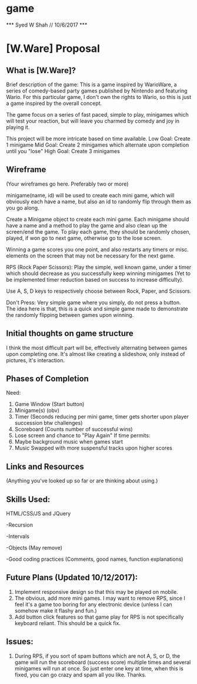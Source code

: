 # game

*** Syed W Shah // 10/6/2017 ***

# [W.Ware] Proposal

## What is [W.Ware]?

Brief description of the game:
This is a game inspired by WarioWare, a series of comedy-based party games published by Nintendo and featuring Wario. For this particular game, I don't own the rights to Wario, so this is just a game inspired by the overall concept.

The game focus on a series of fast paced, simple to play, minigames which will test your reaction, but will leave you charmed by comedy and joy in playing it. 

This project will be more intricate based on time available.
Low Goal: Create 1 minigame
Mid Goal: Create 2 minigames which alternate upon completion until you "lose"
High Goal: Create 3 minigames

## Wireframe

(Your wireframes go here. Preferably two or more)

minigame(name, id) will be used to create each mini game, which will obviously each have a name, but also an id to randomly flip through them as you go along. 


Create a Minigame object to create each mini game. Each minigame should
have a name and a method to play the game and also clean up the screen/end the game.
To play each game, they should be randomly chosen, played, if won go to next game,
otherwise go to the lose screen.

Winning a game scores you one point, and also restarts any timers or misc. elements
on the screen that may not be necessary for the next game.

RPS (Rock Paper Scissors):
Play the simple, well known game, under a timer which should decrease as you successfully 
keep winning minigames (Yet to be implemented timer reduction based on success to increase 
difficulty). 

Use A, S, D keys to respectively choose between Rock, Paper, and Scissors.

Don't Press:
Very simple game where you simply, do not press a button. The idea here is that,
this is a quick and simple game made to demonstrate the randomly flipping between games
upon winning. 



## Initial thoughts on game structure

I think the most difficult part will be, effectively alternating between games upon completing one. It's almost like creating a slideshow, only instead of pictures, it's interaction.

## Phases of Completion
Need:
1. Game Window (Start button)
2. Minigame(s) (obv)
3. Timer (Seconds reducing per mini game, timer gets shorter upon player succession btw challenges)
4. Scoreboard (Counts number of successful wins)
5. Lose screen and chance to "Play Again"
If time permits:
6. Maybe background music when games start 
7. Music Swapped with more suspensful tracks upon higher scores

## Links and Resources

(Anything you've looked up so far or are thinking about using.)

## Skills Used:
HTML/CSS/JS and JQuery

-Recursion

-Intervals

-Objects (May remove)

-Good coding practices (Comments, good names, function explanations)

## Future Plans (Updated 10/12/2017):
1. Implement responsive design so that this may be played on mobile.
2. The obvious, add more mini games. I may want to remove RPS, since I 
feel it's a game too boring for any electronic device (unless I can somehow
make it flashy and fun.)
3. Add button click features so that game play for RPS is not specifically
keyboard reliant. This should be a quick fix.

## Issues:
1. During RPS, if you sort of spam buttons which are not A, S, or D,
the game will run the scoreboard (success score) multiple times and several
minigames will run at once. So just enter one key at time, when this is fixed,
you can go crazy and spam all you like. Thanks.
